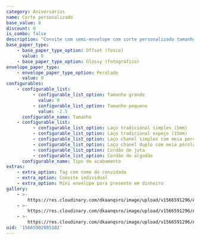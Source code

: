 ```yaml
---
category: Aniversários
name: Corte personalizado
base_value: 8
discount: 0
is_combo: false
description: "Convite com semi-envelope com corte personalizado tamanho grande (12,5cm x 18,5cm) ou pequeno (9cm x 14cm) interior confeccionado em papel 240g e exterior em papel perolado 120g.\r\n\n\r\n\nVersão da foto: Interior em papel offset e exterior em papel perolado. Acabamento com laço chanel simples e aplicação de meia pérola."
base_paper_type:
    - base_paper_type_option: Offset (fosco)
      value: 0
    - base_paper_type_option: Glossy (fotográfico)
envelope_paper_type:
    - envelope_paper_type_option: Perolado
      value: 0
configurables:
    - configurable_list:
          - configurable_list_option: Tamanho grande
            value: 0
          - configurable_list_option: Tamanho pequeno
            value: -2.5
      configurable_name: Tamanho
    - configurable_list:
          - configurable_list_option: Laço tradicional simples (5mm)
          - configurable_list_option: Laço tradicional expeço (15mm)
          - configurable_list_option: Laço chanel simples com meia pérola
          - configurable_list_option: Laço chanel duplo com meia pérola
          - configurable_list_option: Cordão de juta
          - configurable_list_option: Cordão de algodão
      configurable_name: Tipo de acabamento
extras:
    - extra_option: Tag com nome do convidado
    - extra_option: Convite individual
    - extra_option: Mini envelope para presente em dinheiro
gallery:
    - >-
        https://res.cloudinary.com/dkaanqsro/image/upload/v1566591296/Anivers%C3%A1rios/Convite_corte_personalizado_1_h9xpwd.jpg
    - >-
        https://res.cloudinary.com/dkaanqsro/image/upload/v1566591296/Anivers%C3%A1rios/Convite_corte_personalizado_3_nr3hdw.jpg
    - >-
        https://res.cloudinary.com/dkaanqsro/image/upload/v1566591296/Anivers%C3%A1rios/Convite_corte_personalizado_2_bsjot5.jpg
uid: '15665902085102'
---
```

